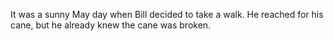 It was a sunny May day when Bill decided to take a walk. He reached for his cane, but he already knew the cane was broken.
